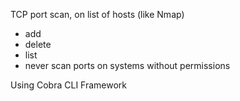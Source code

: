 TCP port scan, on list of hosts (like Nmap)
- add
- delete
- list
- never scan ports on systems without permissions


Using Cobra CLI Framework